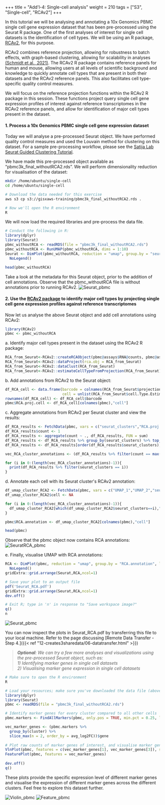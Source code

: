 +++
title = "Add'l-4: Single-cell analysis"
weight = 210
tags = ["S3", "Single-cell", "RCAv2"]
+++

In this tutorial we will be analysing and annotating a 10x Genomics PBMC single cell gene expression dataset that has been pre-processed using the Seurat R package. One of the first analyses of interest for single cell datasets is the identification of cell types. We will be using an R package, [RCAv2](https://github.com/prabhakarlab/RCAv2), for this purpose. 

RCAv2 combines reference projection, allowing for robustness to batch effects, with graph-based clustering, allowing for scalability in analyses [(Schmidt et al., 2021)](https://academic.oup.com/nar/article/49/15/8505/6329577). The RCAv2 R package contains reference panels for human and mouse, allowing users at all levels of scientific background and knowledge to quickly annotate cell types that are present in both their datasets and the RCAv2 reference panels. This also facilitates cell type-specific quality control measures.

We will focus on the reference projection functions within the RCAv2 R package in this session. These functions project query single cell gene expression profiles of interest against reference transcriptomes in the RCAv2 reference panels, and allow for identification of major cell types present in the dataset.

####	1. Process a 10x Genomics PBMC single cell gene expression dataset

Today we will analyse a pre-processed Seurat object. We have performed quality control measures and used the Louvain method for clustering on this dataset. For a sample pre-processing workflow, please see the [Satija Lab Seurat Guided Clustering Tutorial](https://satijalab.org/seurat/articles/pbmc3k_tutorial.html). 

We have made this pre-processed object available as “pbmc3k\_final\_withoutRCA2.rds”. We will perform dimensionality reduction for visualisation of the dataset: 


```bash
mkdir /home/ubuntu/single-cell
cd /home/ubuntu/single-cell

# Download the data needed for this exercise
aws s3 cp s3://gisxaws-training/pbmc3k_final_withoutRCA2.rds .

# Now we'll open the R environment
R
```

We will now load the required libraries and pre-process the data file.

```R
# Conduct the following in R:
library(dplyr)
library(Seurat)
pbmc_withoutRCA <- readRDS(file = "pbmc3k_final_withoutRCA2.rds")  
pbmc_withoutRCA <- RunUMAP(pbmc_withoutRCA, dims = 1:10)  
Seurat <- DimPlot(pbmc_withoutRCA, reduction = "umap", group.by = "seurat_clusters", label = TRUE, label.size = 5)+
  NoLegend()  
 
head(pbmc_withoutRCA)
```
Take a look at the metadata for this Seurat object, prior to the addition of cell annotations.
Observe that the pbmc\_withoutRCA file is without annotations prior to running RCAv2.
![Seurat\_pbmc](/images/rcav2/pbmc_withoutRCA.png)

####	2. Use the [RCAv2 package](https://github.com/prabhakarlab/RCAv2) to identify major cell types by projecting single cell gene expression profiles against reference transcriptomes  

Now let us analyse the above Seurat object and add cell annotations using RCAv2:

```R
library(RCAv2)
pbmc <- pbmc_withoutRCA
```

a.	Identify major cell types present in the dataset using the RCAv2 R package:	
```R
RCA_from_Seurat<-RCAv2::createRCAObject(pbmc@assays$RNA@counts, pbmc@assays$RNA@data)
RCA_from_Seurat<-RCAv2::dataProject(rca.obj = RCA_from_Seurat)
RCA_from_Seurat<-RCAv2::dataClust(RCA_from_Seurat)
RCA_from_Seurat<-RCAv2::estimateCellTypeFromProjection(RCA_from_Seurat)
```  

b.	Add annotations from RCAv2 to the Seurat object:
```R
df_RCA_cell <- data.frame(barcode = colnames(RCA_from_Seurat$projection.data),
                          cell = unlist(RCA_from_Seurat$cell.Type.Estimate))
rownames(df_RCA_cell) <- df_RCA_cell$barcode
pbmc$RCA.proj.cell <- df_RCA_cell[colnames(pbmc),"cell"]
```  

c.	Aggregate annotations from RCAv2 per Seurat cluster and view the results:
```R
df_RCA_results <- FetchData(pbmc, vars = c("seurat_clusters","RCA.proj.cell"))
df_RCA_results$count <- 1
df_RCA_results <- aggregate(count ~ ., df_RCA_results, FUN = sum)
df_RCA_results <- df_RCA_results %>% group_by(seurat_clusters) %>% top_n(n = 5, wt = count)
df_RCA_results <- df_RCA_results[order(df_RCA_results$seurat_clusters),]

vec_RCA_cluster_annotations <- (df_RCA_results %>% filter(count == max(count)))$RCA.proj.cell

for (i in 0:(length(vec_RCA_cluster_annotations)-1)){
  print(df_RCA_results %>% filter(seurat_clusters == i))
}
```    

d.	Annotate each cell with its Seurat cluster's RCAv2 annotation:
```R
df_umap_cluster_RCA2 <- FetchData(pbmc, vars = c("UMAP_1","UMAP_2","seurat_clusters"))
df_umap_cluster_RCA2$cell <- NA

for (i in 0:(length(vec_RCA_cluster_annotations)-1)){
  df_umap_cluster_RCA2[which(df_umap_cluster_RCA2$seurat_clusters==i),"cell"] <- vec_RCA_cluster_annotations[i+1]
}

pbmc$RCA.annotation <- df_umap_cluster_RCA2[colnames(pbmc),"cell"]

head(pbmc)
```
Observe that the pbmc object now contains RCA annotations:
![SeuratRCA\_pbmc](/images/rcav2/pbmc_withRCA.png)

e.	Finally, visualise UMAP with RCA annotations:
```R
RCA <- DimPlot(pbmc, reduction = "umap", group.by = "RCA.annotation", label = TRUE, label.size = 5)+
  NoLegend()
gridExtra::grid.arrange(Seurat,RCA,ncol=1)

# Save your plot to an output file
pdf('Seurat_RCA.pdf')
gridExtra::grid.arrange(Seurat,RCA,ncol=1)
dev.off()

# Exit R; type in 'n' in response to "Save workspace image?"
q()
n
```
![Seurat\_pbmc](/images/rcav2/SeuratVSRCA.png)

You can now inspect the plots in Seurat\_RCA.pdf by transferring this file to your local machine. Refer to the page discussing [Remote Data Transfer - Step 4.]({{< ref "12-creates3sharedata/06-datatransfer.html" >}})


>_**Optional**: We can try a few more analyses and visualizations using the pre-processed Seurat object, such as:  
	1) Identifying marker genes in single cell datasets   
	2) Visualising marker gene expression in single cell datasets_  

```R
# Make sure to open the R environment
R

# Load your resources; make sure you've downloaded the data file (above)
library(dplyr)
library(Seurat)
pbmc <- readRDS(file = "pbmc3k_final_withoutRCA2.rds")

# Identify marker genes for every cluster compared to all other cells 
pbmc.markers <- FindAllMarkers(pbmc, only.pos = TRUE, min.pct = 0.25, logfc.threshold = 0.25)

vec_marker_genes <- (pbmc.markers %>%
  group_by(cluster) %>%
  slice_max(n = 2, order_by = avg_log2FC))$gene
 
# Plot raw counts of marker genes of interest, and visualise marker gene expression
VlnPlot(pbmc, features = c(vec_marker_genes[1], vec_marker_genes[3]), slot = "counts", log = TRUE)
FeaturePlot(pbmc, features = vec_marker_genes)                               
                              
dev.off()
q()
```   
  
These plots provide the specific expression level of different marker genes and visualise the expression of different marker genes across the different clusters. Feel free to explore this dataset further.  


![Violin\_pbmc](/images/rcav2/optional_violin.png)
![Feature\_pbmc](/images/rcav2/optional_feature.png)
